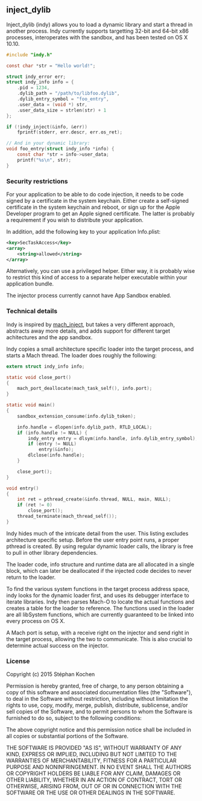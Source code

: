 ## inject_dylib

Inject_dylib (indy) allows you to load a dynamic library and start a thread in
another process. Indy currently supports targetting 32-bit and 64-bit x86
processes, interoperates with the sandbox, and has been tested on OS X 10.10.

```C
#include "indy.h"

const char *str = "Hello world!";

struct indy_error err;
struct indy_info info = {
    .pid = 1234,
    .dylib_path = "/path/to/libfoo.dylib",
    .dylib_entry_symbol = "foo_entry",
    .user_data = (void *) str,
    .user_data_size = strlen(str) + 1
};

if (!indy_inject(&info, &err))
    fprintf(stderr, err.descr, err.os_ret);

// And in your dynamic library:
void foo_entry(struct indy_info *info) {
    const char *str = info->user_data;
    printf("%s\n", str);
}
```

### Security restrictions

For your application to be able to do code injection, it needs to be code
signed by a certificate in the system keychain. Either create a self-signed
certificate in the system keychain and reboot, or sign up for the Apple
Developer program to get an Apple signed certificate. The latter is probably a
requirement if you wish to distribute your application.

In addition, add the following key to your application Info.plist:

```XML
<key>SecTaskAccess</key>
<array>
    <string>allowed</string>
</array>
```

Alternatively, you can use a privileged helper. Either way, it is probably wise
to restrict this kind of access to a separate helper executable within your
application bundle.

The injector process currently cannot have App Sandbox enabled.

### Technical details

Indy is inspired by [mach_inject], but takes a very different approach,
abstracts away more details, and adds support for different target achitectures
and the app sandbox.

Indy copies a small architecture specific loader into the target process, and
starts a Mach thread. The loader does roughly the following:

```C
extern struct indy_info info;

static void close_port()
{
    mach_port_deallocate(mach_task_self(), info.port);
}

static void main()
{
    sandbox_extension_consume(info.dylib_token);

    info.handle = dlopen(info.dylib_path, RTLD_LOCAL);
    if (info.handle != NULL) {
        indy_entry entry = dlsym(info.handle, info.dylib_entry_symbol);
        if (entry != NULL)
            entry(&info);
        dlclose(info.handle);
    }

    close_port();
}

void entry()
{
    int ret = pthread_create(&info.thread, NULL, main, NULL);
    if (ret != 0)
        close_port();
    thread_terminate(mach_thread_self());
}
```

Indy hides much of the intricate detail from the user. This listing excludes
architecture specific setup. Before the user entry point runs, a proper pthread
is created. By using regular dynamic loader calls, the library is free to pull
in other library dependencies.

The loader code, info structure and runtime data are all allocated in a single
block, which can later be deallocated if the injected code decides to never
return to the loader.

To find the various system functions in the target process address space, indy
looks for the dynamic loader first, and uses its debugger interface to iterate
libraries. Indy then parses Mach-O to locate the actual functions and creates a
table for the loader to reference. The functions used in the loader are all
libSystem functions, which are currently guaranteed to be linked into every
process on OS X.

A Mach port is setup, with a receive right on the injector and send right in
the target process, allowing the two to communicate. This is also crucial to
determine actual success on the injector.

 [mach_inject]: https://github.com/rentzsch/mach_inject/

### License

Copyright (c) 2015 Stéphan Kochen

Permission is hereby granted, free of charge, to any person obtaining a copy of
this software and associated documentation files (the "Software"), to deal in
the Software without restriction, including without limitation the rights to
use, copy, modify, merge, publish, distribute, sublicense, and/or sell copies
of the Software, and to permit persons to whom the Software is furnished to do
so, subject to the following conditions:

The above copyright notice and this permission notice shall be included in all
copies or substantial portions of the Software.

THE SOFTWARE IS PROVIDED "AS IS", WITHOUT WARRANTY OF ANY KIND, EXPRESS OR
IMPLIED, INCLUDING BUT NOT LIMITED TO THE WARRANTIES OF MERCHANTABILITY,
FITNESS FOR A PARTICULAR PURPOSE AND NONINFRINGEMENT. IN NO EVENT SHALL THE
AUTHORS OR COPYRIGHT HOLDERS BE LIABLE FOR ANY CLAIM, DAMAGES OR OTHER
LIABILITY, WHETHER IN AN ACTION OF CONTRACT, TORT OR OTHERWISE, ARISING FROM,
OUT OF OR IN CONNECTION WITH THE SOFTWARE OR THE USE OR OTHER DEALINGS IN THE
SOFTWARE.
